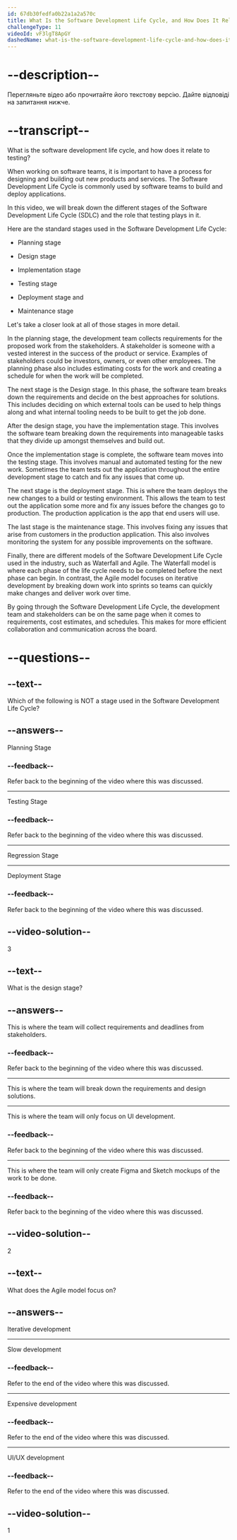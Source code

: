 ```yaml
---
id: 67db30fedfa0b22a1a2a570c
title: What Is the Software Development Life Cycle, and How Does It Relate to Testing?
challengeType: 11
videoId: vF3lgT8ApGY
dashedName: what-is-the-software-development-life-cycle-and-how-does-it-relate-to-testing
---
```


# --description--

Перегляньте відео або прочитайте його текстову версію. Дайте відповіді на запитання нижче.

# --transcript--

What is the software development life cycle, and how does it relate to testing?

When working on software teams, it is important to have a process for designing and building out new products and services. The Software Development Life Cycle is commonly used by software teams to build and deploy applications.

In this video, we will break down the different stages of the Software Development Life Cycle (SDLC) and the role that testing plays in it.

Here are the standard stages used in the Software Development Life Cycle:

- Planning stage

- Design stage

- Implementation stage

- Testing stage

- Deployment stage and

- Maintenance stage

Let's take a closer look at all of those stages in more detail.

In the planning stage, the development team collects requirements for the proposed work from the stakeholders. A stakeholder is someone with a vested interest in the success of the product or service. Examples of stakeholders could be investors, owners, or even other employees. The planning phase also includes estimating costs for the work and creating a schedule for when the work will be completed.

The next stage is the Design stage. In this phase, the software team breaks down the requirements and decide on the best approaches for solutions. This includes deciding on which external tools can be used to help things along and what internal tooling needs to be built to get the job done.

After the design stage, you have the implementation stage. This involves the software team breaking down the requirements into manageable tasks that they divide up amongst themselves and build out.

Once the implementation stage is complete, the software team moves into the testing stage. This involves manual and automated testing for the new work. Sometimes the team tests out the application throughout the entire development stage to catch and fix any issues that come up.

The next stage is the deployment stage. This is where the team deploys the new changes to a build or testing environment. This allows the team to test out the application some more and fix any issues before the changes go to production. The production application is the app that end users will use.

The last stage is the maintenance stage. This involves fixing any issues that arise from customers in the production application. This also involves monitoring the system for any possible improvements on the software.

Finally, there are different models of the Software Development Life Cycle used in the industry, such as Waterfall and Agile. The Waterfall model is where each phase of the life cycle needs to be completed before the next phase can begin. In contrast, the Agile model focuses on iterative development by breaking down work into sprints so teams can quickly make changes and deliver work over time.

By going through the Software Development Life Cycle, the development team and stakeholders can be on the same page when it comes to requirements, cost estimates, and schedules. This makes for more efficient collaboration and communication across the board.

# --questions--

## --text--

Which of the following is NOT a stage used in the Software Development Life Cycle?

## --answers--

Planning Stage

### --feedback--

Refer back to the beginning of the video where this was discussed.

---

Testing Stage

### --feedback--

Refer back to the beginning of the video where this was discussed.

---

Regression Stage

---

Deployment Stage

### --feedback--

Refer back to the beginning of the video where this was discussed.

## --video-solution--

3

## --text--

What is the design stage?

## --answers--

This is where the team will collect requirements and deadlines from stakeholders.

### --feedback--

Refer back to the beginning of the video where this was discussed.

---

This is where the team will break down the requirements and design solutions.

---

This is where the team will only focus on UI development.

### --feedback--

Refer back to the beginning of the video where this was discussed.

---

This is where the team will only create Figma and Sketch mockups of the work to be done.

### --feedback--

Refer back to the beginning of the video where this was discussed.

## --video-solution--

2

## --text--

What does the Agile model focus on?

## --answers--

Iterative development

---

Slow development

### --feedback--

Refer to the end of the video where this was discussed.

---

Expensive development

### --feedback--

Refer to the end of the video where this was discussed.

---

UI/UX development

### --feedback--

Refer to the end of the video where this was discussed.

## --video-solution--

1
